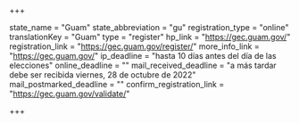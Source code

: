 +++

state_name = "Guam"
state_abbreviation = "gu"
registration_type = "online"
translationKey = "Guam"
type = "register"
hp_link = "https://gec.guam.gov/"
registration_link = "https://gec.guam.gov/register/"
more_info_link = "https://gec.guam.gov/"
ip_deadline = "hasta 10 días antes del día de las elecciones"
online_deadline = ""
mail_received_deadline = "a más tardar debe ser recibida viernes, 28 de octubre de 2022"
mail_postmarked_deadline = ""
confirm_registration_link = "https://gec.guam.gov/validate/"

+++